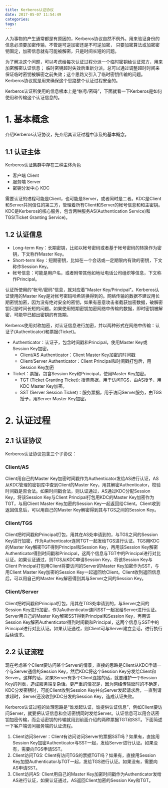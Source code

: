 ```yaml
---
title: Kerberos认证协议
date: 2017-05-07 11:54:49
categories:
tags:
---
```


人为事物的产生通常都是有原因的，Kerberos协议自然不例外。用来验证身份的信息必须要加密传输，不管是可逆加密还是不可逆加密，
只要加密算法或加密密钥固定，加密信息就有可能被解密，只是时间长短的问题。

为了解决这个问题，可以考虑给每次认证过程分派一个临时密钥给认证双方，用来加密解密认证信息；
临时密钥超时失效后重新分派，总可以通过调整超时时间来保证临时密钥被解密之前失效；这个思路又引入了临时密钥传输的问题。
Kerberos协议就是用来确保这个思路整个认证过程安全的。

Kerberos认证所使用的信息根本上是“帐号/密码”，下面就看一下Kerberos是如何使用和传输这个认证信息的。

# 1. 基本概念 #

介绍Kerberos认证协议，先介绍其认证过程中涉及的基本概念。

## 1.1 认证主体 ##

Kerberos认证集群中存在三种主体角色

- 客户端 Client
- 服务端 Server
- 密钥分发中心 KDC

需要认证的进程可能是Client，也可能是Server，或者同时是二者。KDC是Client和Server共同信任的第三方，管理着所有Client和Server的帐号信息和和主密钥。
KDC是Kerberos的核心服务，包含两种服务AS(Authentication Service)和TGS(Ticket Granting Service)。

## 1.2 认证信息 ##

- Long-term Key：长期密钥，比如以帐号密码或者基于帐号密码的转换作为密钥，下文称作Master Key。
- Short-term Key：短期密钥，比如在一个会话或一定期限内有效的密钥，下文称作Session Key。
- 帐号信息：可能是用户名，或者附带其他如地址电话公司组织等信息，下文称作Principal。

认证所使用的“帐号/密码”信息，就对应着"Master Key/Principal"。Kerberos认证使用的Master Key是对帐号密码哈希转换得到的。网络传输的数据不建议用长期密钥加密，因为没有绝对安全的密钥，如果有恶意攻击者截获加密数据，破解密钥只是时间长短的问题。如果使用短期密钥加密网络中传输的数据，即时密钥被解密，可能早已超出密钥的有效期。

Kerberos使用对称加密，对认证信息进行加密，并以两种形式在网络中传输：认证子(Authenticator)和票据(Ticket)。

- Authenticator：认证子，包含时间戳和Principal，使用Master Key或Session Key加密。
	- Client/AS Authenticator：Client Master Key加密的时间戳
	- Client/Server Authenticator：Client Principal和时间戳打包后，用Session Key加密
- Ticket：票据，包含Session Key和Principal，使用Master Key加密。
	- TGT (Ticket Granting Ticket): 授票票据，用于访问TGS，由AS授予，用KDC Master Key加密。
	- SST (Server Session Ticket)：服务票据，用于访问Server服务，由TGS授予，用Server Master Key加密。

# 2. 认证过程 #

## 2.1 认证协议 ##

Kerberos认证协议包含三个子协议：

### Client/AS ###

Client用自己的Master Key加密时间戳作为Authenticator发给AS进行认证，AS从KDC管理的密钥库中查到Client的Master Key，用其解密Authenticator，校验时间戳是否合法。如果时间戳合法，则认证通过，AS通过KDC分配Session Key，将该Session Key与Client Principal打包用KDC的Master Key加密作为TGT，与用Client Master Key加密的Session Key一起返回给Client。Client收到返回信息后，可以用自己的Master Key解密得到其与TGS之间的Session Key。
   
### Client/TGS ###

Client把时间戳和Principal打包，用其在AS处申请到的，与TGS之间的Session Key进行加密，作为Authenticator连同TGT一起发给TGS进行认证。TGS用KDC的Master Key解密TGT得到Principal和Session Key，再用该Session Key解密Authenticator得到时间戳和Principal，这两个信息与TGT中的Principal进行对比认证。如果认证通过，则TGS从KDC申请Session Key，将该Session Key与Client Principal打包用Client将要访问的Server的Master Key加密作为SST，与用Client Master Key加密的Session Key一起返回给Client。Client收到返回信息后，可以用自己的Master Key解密得到其与Server之间的Session Key。
   
### Client/Server ###

Client把时间戳和Principal打包，用其在TGS处申请到的，与Server之间的Session Key进行加密，作为Authenticator连同SST一起发给Server进行认证。Server用自己的Master Key解密SST得到Principal和Session Key，再用该Session Key解密Authenticator得到时间戳和Principal，这两个信息与SST中的Principal进行对比认证。如果认证通过，则Client可与Server建立会话，进行执行后续请求。

## 2.2 认证流程 ##

现在考虑某个Client要访问某个Server的情景，直接的思路是Client从KDC申请一个与Server通信的Session Key，然后KDC将这个Session Key分发给Client和Server。这样的话，如果Server有多个Client连接的话，就要维护一个Session Key的列表，造成服务端复杂话。更严重的情况是，因为网络传输延时的不确定，KDC分发密钥时，可能Client收到Session Key并向Server发起请求后，一直到请求超时，Server还没收到KDC分发的Session Key，造成认证失败。

Kerberos认证过程的处理思路是“谁发起认证，谁提供认证信息”，例如Client要访问Server，就要把认证信息和会话密钥同时发给Server。认证信息可以用会话密钥加密传输，而会话密钥的传输就用到前面介绍的两种票据TGT和SST。下面简述一下客户端访问服务端的认证流程。

1. Client访问Server：Client有访问访问Server的票据SST吗？如果有，直接用Session Key加密Authenticator与SST一起，发给Server进行认证。如果没有，需要向TGS申请SST。
2. Client访问TGS: Client有访问TGS的票据TGT吗？如果有，直接用Session Key加盟Authenticator与TGT一起，发给TGS进行认证。如果没有，需要向AS申请SST。
3. Client访问AS: Client用自己的Master Key加密时间戳作为Authenticator发给AS进行认证，如果认证通过，AS返回Client加密的Session Key和TGT。

